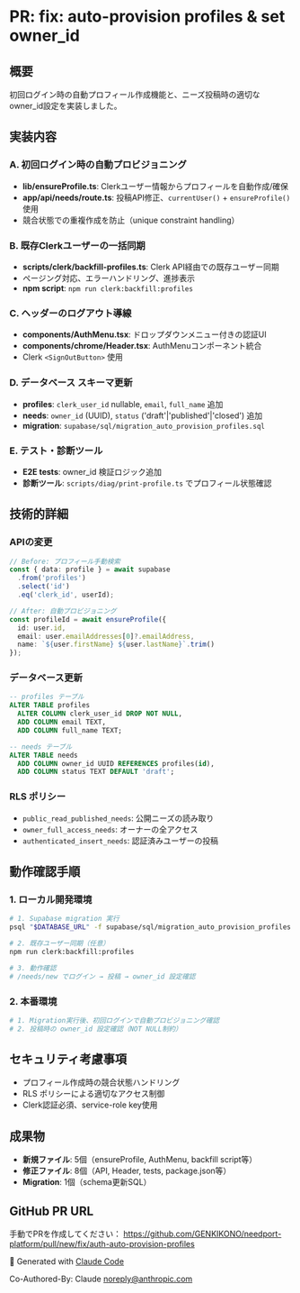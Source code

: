 # PR: fix: auto-provision profiles & set owner_id

## 概要
初回ログイン時の自動プロフィール作成機能と、ニーズ投稿時の適切なowner_id設定を実装しました。

## 実装内容

### A. 初回ログイン時の自動プロビジョニング
- **lib/ensureProfile.ts**: Clerkユーザー情報からプロフィールを自動作成/確保
- **app/api/needs/route.ts**: 投稿API修正、`currentUser()` + `ensureProfile()` 使用
- 競合状態での重複作成を防止（unique constraint handling）

### B. 既存Clerkユーザーの一括同期
- **scripts/clerk/backfill-profiles.ts**: Clerk API経由での既存ユーザー同期
- ページング対応、エラーハンドリング、進捗表示
- **npm script**: `npm run clerk:backfill:profiles`

### C. ヘッダーのログアウト導線
- **components/AuthMenu.tsx**: ドロップダウンメニュー付きの認証UI
- **components/chrome/Header.tsx**: AuthMenuコンポーネント統合
- Clerk `<SignOutButton>` 使用

### D. データベース スキーマ更新
- **profiles**: `clerk_user_id` nullable, `email`, `full_name` 追加
- **needs**: `owner_id` (UUID), `status` ('draft'|'published'|'closed') 追加
- **migration**: `supabase/sql/migration_auto_provision_profiles.sql`

### E. テスト・診断ツール
- **E2E tests**: owner_id 検証ロジック追加
- **診断ツール**: `scripts/diag/print-profile.ts` でプロフィール状態確認

## 技術的詳細

### APIの変更
```typescript
// Before: プロフィール手動検索
const { data: profile } = await supabase
  .from('profiles')
  .select('id')
  .eq('clerk_id', userId);

// After: 自動プロビジョニング
const profileId = await ensureProfile({
  id: user.id,
  email: user.emailAddresses[0]?.emailAddress,
  name: `${user.firstName} ${user.lastName}`.trim()
});
```

### データベース更新
```sql
-- profiles テーブル
ALTER TABLE profiles 
  ALTER COLUMN clerk_user_id DROP NOT NULL,
  ADD COLUMN email TEXT,
  ADD COLUMN full_name TEXT;

-- needs テーブル  
ALTER TABLE needs 
  ADD COLUMN owner_id UUID REFERENCES profiles(id),
  ADD COLUMN status TEXT DEFAULT 'draft';
```

### RLS ポリシー
- `public_read_published_needs`: 公開ニーズの読み取り
- `owner_full_access_needs`: オーナーの全アクセス
- `authenticated_insert_needs`: 認証済みユーザーの投稿

## 動作確認手順

### 1. ローカル開発環境
```bash
# 1. Supabase migration 実行
psql "$DATABASE_URL" -f supabase/sql/migration_auto_provision_profiles.sql

# 2. 既存ユーザー同期（任意）
npm run clerk:backfill:profiles

# 3. 動作確認
# /needs/new でログイン → 投稿 → owner_id 設定確認
```

### 2. 本番環境
```bash
# 1. Migration実行後、初回ログインで自動プロビジョニング確認
# 2. 投稿時の owner_id 設定確認（NOT NULL制約）
```

## セキュリティ考慮事項
- プロフィール作成時の競合状態ハンドリング
- RLS ポリシーによる適切なアクセス制御
- Clerk認証必須、service-role key使用

## 成果物
- **新規ファイル**: 5個（ensureProfile, AuthMenu, backfill script等）
- **修正ファイル**: 8個（API, Header, tests, package.json等）
- **Migration**: 1個（schema更新SQL）

## GitHub PR URL
手動でPRを作成してください：
https://github.com/GENKIKONO/needport-platform/pull/new/fix/auth-auto-provision-profiles

🚀 Generated with [Claude Code](https://claude.ai/code)

Co-Authored-By: Claude <noreply@anthropic.com>